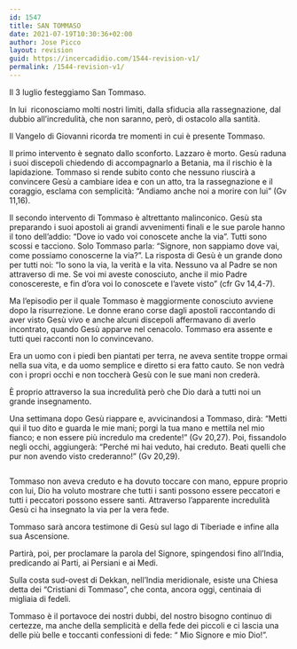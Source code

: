 ```yaml
---
id: 1547
title: SAN TOMMASO
date: 2021-07-19T10:30:36+02:00
author: Jose Picco
layout: revision
guid: https://incercadidio.com/1544-revision-v1/
permalink: /1544-revision-v1/
---
```

Il 3 luglio festeggiamo San Tommaso.

In lui &nbsp;riconosciamo molti nostri limiti, dalla sfiducia alla rassegnazione, dal dubbio all’incredulità, che non saranno, però, di ostacolo alla santità.

Il Vangelo di Giovanni ricorda tre momenti in cui è presente Tommaso.

Il primo intervento è segnato dallo sconforto. Lazzaro è morto. Gesù raduna i suoi discepoli chiedendo di accompagnarlo a Betania, ma il rischio è la lapidazione. Tommaso si rende subito conto che nessuno riuscirà a convincere Gesù a cambiare idea e con un atto, tra la rassegnazione e il coraggio, esclama con semplicità: “Andiamo anche noi a morire con lui” (Gv 11,16).

Il secondo intervento di Tommaso è altrettanto malinconico. Gesù sta preparando i suoi apostoli ai grandi avvenimenti finali e le sue parole hanno il tono dell’addio: “Dove io vado voi conoscete anche la via”. Tutti sono scossi e tacciono. Solo Tommaso parla: “Signore, non sappiamo dove vai, come possiamo conoscerne la via?”. La risposta di Gesù è un grande dono per tutti noi: “Io sono la via, la verità e la vita. Nessuno va al Padre se non attraverso di me. Se voi mi aveste conosciuto, anche il mio Padre conoscereste, e fin d’ora voi lo conoscete e l’avete visto” (cfr Gv 14,4-7).

Ma l’episodio per il quale Tommaso è maggiormente conosciuto avviene dopo la risurrezione. Le donne erano corse dagli apostoli raccontando di aver visto Gesù vivo e anche alcuni discepoli affermavano di averlo incontrato, quando Gesù apparve nel cenacolo. Tommaso era assente e tutti quei racconti non lo convincevano.

Era un uomo con i piedi ben piantati per terra, ne aveva sentite troppe ormai nella sua vita, e da uomo semplice e diretto si era fatto cauto. Se non vedrà con i propri occhi e non toccherà Gesù con le sue mani non crederà.

È proprio attraverso la sua incredulità però che Dio darà a tutti noi un grande insegnamento.

Una settimana dopo Gesù riappare e, avvicinandosi a Tommaso, dirà: “Metti qui il tuo dito e guarda le mie mani; porgi la tua mano e mettila nel mio fianco; e non essere più incredulo ma credente!” (Gv 20,27). Poi, fissandolo negli occhi, aggiungerà: “Perché mi hai veduto, hai creduto. Beati quelli che pur non avendo visto crederanno!” (Gv 20,29).

<div class="wp-block-image">
  <figure class="aligncenter size-large"><img src="https://incercadidio.com/wp-content/uploads/2021/07/2.png" alt="" class="wp-image-1546" srcset="https://incercadidio.com/wp-content/uploads/2021/07/2.png 622w, https://incercadidio.com/wp-content/uploads/2021/07/2-300x171.png 300w" sizes="(max-width: 622px) 100vw, 622px" /></figure>
</div>

Tommaso non aveva creduto e ha dovuto toccare con mano, eppure proprio con lui, Dio ha voluto mostrare che tutti i santi possono essere peccatori e tutti i peccatori possono essere santi. Attraverso l’apparente incredulità Gesù ci ha insegnato la via per la vera fede.

Tommaso sarà ancora testimone di Gesù sul lago di Tiberiade e infine alla sua Ascensione.

Partirà, poi, per proclamare la parola del Signore, spingendosi fino all’India, predicando ai Parti, ai Persiani e ai Medi.

Sulla costa sud-ovest di Dekkan, nell’India meridionale, esiste una Chiesa detta dei “Cristiani di Tommaso”, che conta, ancora oggi, centinaia di migliaia di fedeli.

Tommaso è il portavoce dei nostri dubbi, del nostro bisogno continuo di certezze, ma anche della semplicità e della fede dei piccoli e ci lascia una delle più belle e toccanti confessioni di fede: “ Mio Signore e mio Dio!”.